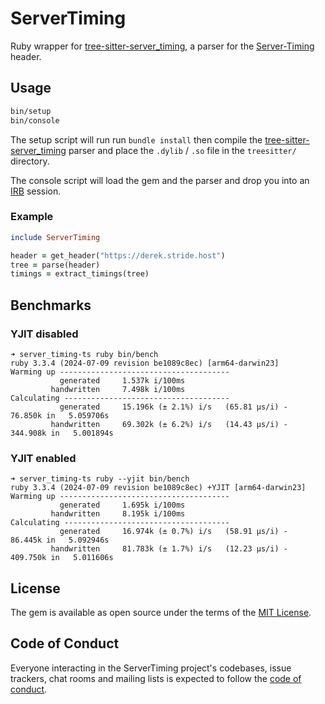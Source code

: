 # ServerTiming

Ruby wrapper for [tree-sitter-server_timing](https://github.com/DerekStride/tree-sitter-server_timing), a parser for the
[Server-Timing](https://developer.mozilla.org/en-US/docs/Web/HTTP/Headers/Server-Timing) header.

## Usage

```bash
bin/setup
bin/console
```

The setup script will run run `bundle install` then compile the
[tree-sitter-server_timing](https://github.com/DerekStride/tree-sitter-server_timing) parser and place the `.dylib` /
`.so` file in the `treesitter/` directory.

The console script will load the gem and the parser and drop you into an [IRB](https://github.com/ruby/irb) session.

### Example

```ruby
include ServerTiming

header = get_header("https://derek.stride.host")
tree = parse(header)
timings = extract_timings(tree)
```

## Benchmarks

### YJIT disabled

```
➜ server_timing-ts ruby bin/bench
ruby 3.3.4 (2024-07-09 revision be1089c8ec) [arm64-darwin23]
Warming up --------------------------------------
           generated     1.537k i/100ms
         handwritten     7.498k i/100ms
Calculating -------------------------------------
           generated     15.196k (± 2.1%) i/s   (65.81 μs/i) -     76.850k in   5.059706s
         handwritten     69.302k (± 6.2%) i/s   (14.43 μs/i) -    344.908k in   5.001894s
```

### YJIT enabled

```
➜ server_timing-ts ruby --yjit bin/bench
ruby 3.3.4 (2024-07-09 revision be1089c8ec) +YJIT [arm64-darwin23]
Warming up --------------------------------------
           generated     1.695k i/100ms
         handwritten     8.195k i/100ms
Calculating -------------------------------------
           generated     16.974k (± 0.7%) i/s   (58.91 μs/i) -     86.445k in   5.092946s
         handwritten     81.783k (± 1.7%) i/s   (12.23 μs/i) -    409.750k in   5.011606s
```
## License

The gem is available as open source under the terms of the [MIT License](https://opensource.org/licenses/MIT).

## Code of Conduct

Everyone interacting in the ServerTiming project's codebases, issue trackers, chat rooms and mailing lists is expected to follow the [code of conduct](https://github.com/DerekStride/server_timing-ts/blob/main/CODE_OF_CONDUCT.md).
